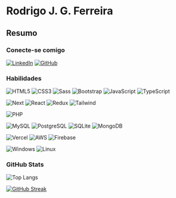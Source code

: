 # Rodrigo J. G. Ferreira

## Resumo 

### Conecte-se comigo

[![LinkedIn](https://img.shields.io/badge/LinkedIn-0077B5?style=for-the-badge&logo=linkedin&logoColor=white)](https://www.linkedin.com/in/rodrigo-ferreira-web-dev/) [![GitHub](https://img.shields.io/badge/GitHub-000?style=for-the-badge&logo=github&logoColor=white)](+https://github.com/rodferprod)

### Habilidades
![HTML5](https://img.shields.io/badge/HTML5-000?style=for-the-badge&logo=html5) ![CSS3](https://img.shields.io/badge/CSS3-000?style=for-the-badge&logo=css3&logoColor=264CE4) ![Sass](https://img.shields.io/badge/Sass-000?style=for-the-badge&logo=sass) ![Bootstrap](https://img.shields.io/badge/-bootstrap-0D1117?style=for-the-badge&logo=bootstrap&labelColor=0D1117) ![JavaScript](https://img.shields.io/badge/JavaScript-000?style=for-the-badge&logo=javascript) ![TypeScript](https://img.shields.io/badge/TypeScript-007ACC?style=for-the-badge&logo=typescript&logoColor=white)

![Next](https://img.shields.io/badge/Next-black?style=for-the-badge&logo=next.js&logoColor=white) ![React](https://img.shields.io/badge/React-20232A?style=for-the-badge&logo=react&logoColor=61DAFB) ![Redux](https://img.shields.io/badge/redux-%23593d88.svg?style=for-the-badge&logo=redux&logoColor=white) ![Tailwind](https://img.shields.io/badge/tailwindcss-%2338B2AC.svg?style=for-the-badge&logo=tailwind-css&logoColor=white)

![PHP](https://img.shields.io/badge/PHP-777BB4?style=for-the-badge&logo=php&logoColor=white)

![MySQL](https://img.shields.io/badge/MySQL-00000F?style=for-the-badge&logo=mysql&logoColor=white) ![PostgreSQL](https://img.shields.io/badge/PostgreSQL-000?style=for-the-badge&logo=postgresql) ![SQLite](https://img.shields.io/badge/SQLite-000?style=for-the-badge&logo=sqlite&logoColor=07405E) ![MongoDB](https://img.shields.io/badge/MongoDB-%234ea94b.svg?style=for-the-badge&logo=mongodb&logoColor=white)

![Vercel](https://img.shields.io/badge/vercel-%23000000.svg?style=for-the-badge&logo=vercel&logoColor=white) ![AWS](https://img.shields.io/badge/AWS-000.svg?style=for-the-badge&logo=amazon-aws&logoColor=white) ![Firebase](https://img.shields.io/badge/MySQL-000?style=for-the-badge&logo=firebase&logoColor=ffca28) 

![Windows](https://img.shields.io/badge/Windows-000?style=for-the-badge&logo=windows&logoColor=2CA5E0) ![Linux](https://img.shields.io/badge/Linux-000?style=for-the-badge&logo=linux&logoColor=FCC624)

### GitHub Stats
![Top Langs](https://github-readme-stats-git-masterrstaa-rickstaa.vercel.app/api/top-langs/?username=rodferprod&bg_color=000&border_color=30A3DC&title_color=E94D5F&text_color=FFF)

[![GitHub Streak](https://streak-stats.demolab.com/?user=rodferprod&theme=bear&background=000&border=30A3DC&dates=FFF)](https://git.io/streak-stats)

